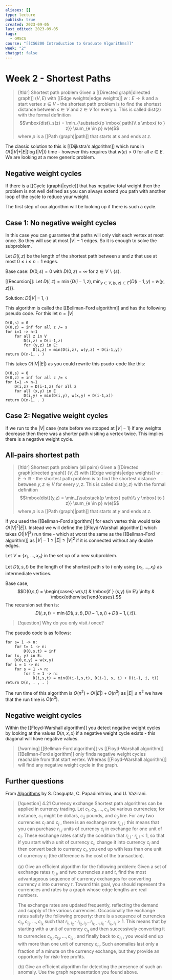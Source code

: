 ```yaml
---
aliases: []
type: lecture
publish: true
created: 2023-09-05
last_edited: 2023-09-05
tags:
  - OMSCS
course: "[[CS6200 Introduction to Graduate Algorithms]]"
week: "2"
chatgpt: false
---
```

# Week 2 - Shortest Paths

> [!tldr] Shortest path problem
> Given a [[Directed graph|directed graph]] $(V, E)$ with [[Edge weights|edge weights]] $w: E \rightarrow \mathbb{R}$ and a start vertex $s \in V$ - the shortest path problem is to find the shortest distance between $s \in V$ and $z \in V$ for every $x$. This is called $\mbox{dist}(z)$ with the formal definition
> $$\mbox{dist}_s(z) = \min_{\substack{p \mbox{ path}\\ s \mbox{ to } z}} \sum_{e \in p} w(e)$$ 
> where $p$ is a [[Path (graph)|path]] that starts at $s$ and ends at $z$.

The classic solution to this is [[Dijkstra's algorithm]] which runs in $O((\vert V \vert + \vert E \vert)\log(\vert V \vert))$ time - however this requires that $w(e) > 0$ for all $e \in E$. We are looking at a more generic problem.

## Negative weight cycles

If there is a [[Cycle (graph)|cycle]] that has negative total weight then the problem is not well defined as you can always extend you path with another loop of the cycle to reduce your weight. 

The first step of our algorithm will be looking up if there is such a cycle.

## Case 1: No negative weight cycles

In this case you can guarantee that paths will only visit each vertex at most once. So they will use at most $\vert V \vert - 1$ edges. So it is enough to solve the subproblem.

Let $D(i,z)$ be the length of the shortest path between $s$ and $z$ that use at most $0 \leq i \leq n-1$ edges.

Base case: $D(0,s) = 0$ with $D(0,z) = \infty$ for $z \in V \backslash \{s\}$. 

[[Recursion]]: Let $D(i,z) = \min\{D(i-1,z), \min_{y \in V, (y,z) \in E} \{D(i-1, y) + w(y,z)\}\}$.

Solution: $D(\vert V \vert - 1, \cdot)$

This algorithm is called the [[Bellman-Ford algorithm]] and has the following pseudo code. For this let $n = \vert V \vert$

```pseudo
D(0,s) = 0
D(0,z) = inf for all z /= s
for i=1 -> n-1
	for all z in V
		D(i,z) = D(i-1,z)
		for (y,z) in E:
			D(i,z) = min(D(i,z), w(y,z) + D(i-1,y))
return D(n-1, . )	
```

This takes $O(\vert V \vert \vert E \vert)$ as you could rewrite this psudo-code like this:

```pseudo
D(0,s) = 0
D(0,z) = inf for all z /= s
for i=1 -> n-1
	D(i,z) = D(i-1,z) for all z
	for all (x,y) in E
		D(i,y) = min(D(i,y), w(x,y) + D(i-1,x))
return D(n-1, . )	
```

## Case 2: Negative weight cycles 

If we run to the $\vert V \vert$ case (note before we stopped at $\vert V \vert - 1$) if any weights decrease then there was a shorter path visiting a vertex twice. This implies there is a negative weight cycle.

## All-pairs shortest path

> [!tldr] Shortest path problem (all pairs)
> Given a [[Directed graph|directed graph]] $(V, E)$ with [[Edge weights|edge weights]] $w: E \rightarrow \mathbb{R}$  - the shortest path problem is to find the shortest distance between $y,z \in V$ for every $y,z$. This is called $\mbox{dist}(y,z)$ with the formal definition
> $$\mbox{dist}(y,z) = \min_{\substack{p \mbox{ path}\\ y \mbox{ to } z}} \sum_{e \in p} w(e)$$ 
> where $p$ is a [[Path (graph)|path]] that starts at $y$ and ends at $z$.

If you used the [[Bellman-Ford algorithm]] for each vertex this would take $O(\vert V \vert^2 \vert E \vert)$. Instead we will define the [[Floyd-Warshall algorithm]] which takes $O(\vert V \vert^3)$ run time - which at worst the same as the [[Bellman-Ford algorithm]] as $\vert V \vert - 1 \leq \vert E \vert \leq \vert V \vert^2$ if it is connected without any double edges. 

Let $V = \{x_1, \ldots, x_n\}$ in the set up of a new subproblem.

Let $D(i,s,t)$ be the length of the shortest path $s$ to $t$ only using $\{x_1, \ldots, x_i\}$ as intermediate vertices.

Base case,
$$D(0,s,t) = \begin{cases} w(s,t) & \mbox{if } (s,y) \in E\\ \infty & \mbox{otherwise}\end{cases}.$$
The recursion set then is:
$$D(i,s,t) = \min\{D(i,s,t), D(i-1,s,i) + D(i-1,i,t)\}.$$
> [!question] Why do you only visit $i$ once?

The pseudo code is as follows:

```pseudo
for s= 1 -> n:
	for t= 1 -> n:
		D(0,s,t) = inf
for (x, y) in E:
	D(0,x,y) = w(x,y)
for i = 1 -> n:
	for s = 1 -> n:
		for t = 1 -> n:
			D(i,s,t) = min(D(i-1,s,t), D(i-1, s, i) + D(i-1, i, t))
return D(n, . , . )
```

The run time of this algorithm is $O(n^2) + O(\vert E \vert) + O(n^3)$ as $\vert E \vert \leq n^2$ we have that the run time is $O(n^3)$.

## Negative weight cycles

Within the [[Floyd-Warshall algorithm]] you detect negative weight cycles by looking at the values $D(n,x,x)$ if a negative weight cycle exists - this diagonal will have negative values.

> [!warning] [[Bellman-Ford algorithm]] vs [[Floyd-Warshall algorithm]]
> [[Bellman-Ford algorithm]] only finds negative weight cycles reachable from that start vertex. Whereas [[Floyd-Warshall algorithm]] will find any negative weight cycle in the graph.

## Further questions

From [Algorithms](http://algorithmics.lsi.upc.edu/docs/Dasgupta-Papadimitriou-Vazirani.pdf) by S. Dasgupta, C. Papadimitriou, and U. Vazirani.

>[!question] 4.21 Currency exchange
>Shortest path algorithms can be applied in currency trading. Let $c_1, c_2, \ldots , c_n$ be various currencies; for instance, $c_1$ might be dollars, $c_2$ pounds, and $c_3$ lire. For any two currencies $c_i$ and $c_j$ , there is an exchange rate $r_{i,j}$ ; this means that you can purchase $r_{i,j}$ units of currency $c_j$ in exchange for one unit of $c_i$. These exchange rates satisfy the condition that $r_{i,j} \cdot r_{j,i} < 1$, so that if you start with a unit of currency $c_i$, change it into currency $c_j$ and then convert back to currency $c_i$, you end up with less than one unit of currency $c_i$ (the difference is the cost of the transaction). 
>
>(a) Give an efficient algorithm for the following problem: Given a set of exchange rates $r_{i,j}$, and two currencies $s$ and $t$, find the most advantageous sequence of currency exchanges for converting currency $s$ into currency $t$. Toward this goal, you should represent the currencies and rates by a graph whose edge lengths are real numbers. 
>
>The exchange rates are updated frequently, reflecting the demand and supply of the various currencies. Occasionally the exchange rates satisfy the following property: there is a sequence of currencies $c_{i_1} , c_{i_2} , \ldots , c_{i_k}$ such that $r_{i_1,i_2} \cdot r_{i_2,i_3} \ldots r_{i_{k−1},i_k} \cdot r_{i_k,i_1} > 1$. This means that by starting with a unit of currency $c_{i_1}$ and then successively converting it to currencies $c_{i_2} , c_{i_3} , \ldots , c_{i_k}$ , and finally back to $c_{i_1}$ , you would end up with more than one unit of currency $c_{i_1}$. Such anomalies last only a fraction of a minute on the currency exchange, but they provide an opportunity for risk-free profits. 
>
>(b) Give an efficient algorithm for detecting the presence of such an anomaly. Use the graph representation you found above.

